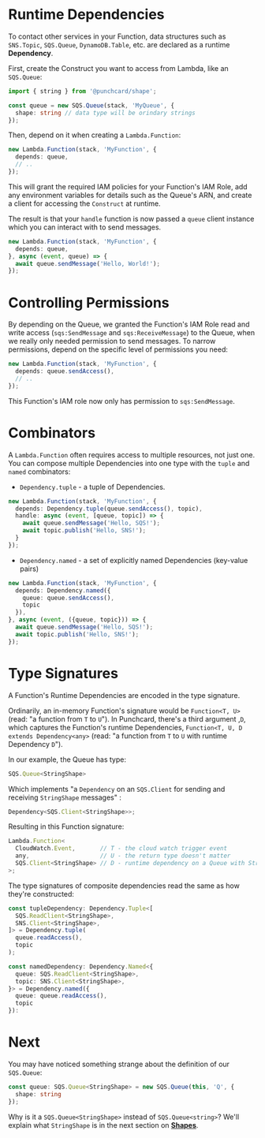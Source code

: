 # Runtime Dependencies

To contact other services in your Function, data structures such as `SNS.Topic`, `SQS.Queue`, `DynamoDB.Table`, etc. are declared as a runtime **Dependency**.

First, create the Construct you want to access from Lambda, like an `SQS.Queue`:
```ts
import { string } from '@punchcard/shape';

const queue = new SQS.Queue(stack, 'MyQueue', {
  shape: string // data type will be orindary strings
});
```

Then, depend on it when creating a `Lambda.Function`: 

```ts
new Lambda.Function(stack, 'MyFunction', {
  depends: queue,
  // ..
});
```

This will grant the required IAM policies for your Function's IAM Role, add any environment variables for details such as the Queue's ARN, and create a client for accessing the `Construct` at runtime.

The result is that your `handle` function is now passed a `queue` client instance which you can interact with to send messages.

```ts
new Lambda.Function(stack, 'MyFunction', {
  depends: queue,
}, async (event, queue) => {
  await queue.sendMessage('Hello, World!');
});
```

# Controlling Permissions

By depending on the Queue, we granted the Function's IAM Role read and write access (`sqs:SendMessage` and `sqs:ReceiveMessage`) to the Queue, when we really only needed permission to send messages. To narrow permissions, depend on the specific level of permissions you need:

```ts
new Lambda.Function(stack, 'MyFunction', {
  depends: queue.sendAccess(),
  // ..
});
```

This Function's IAM role now only has permission to `sqs:SendMessage`.

# Combinators
A `Lambda.Function` often requires access to multiple resources, not just one. You can compose multiple Dependencies into one type with the `tuple` and `named` combinators:
* `Dependency.tuple` - a tuple of Dependencies.
```ts
new Lambda.Function(stack, 'MyFunction', {
  depends: Dependency.tuple(queue.sendAccess(), topic),
  handle: async (event, [queue, topic]) => {
    await queue.sendMessage('Hello, SQS!');
    await topic.publish('Hello, SNS!');
  }
});
```
* `Dependency.named` - a set of explicitly named Dependencies (key-value pairs)
```ts
new Lambda.Function(stack, 'MyFunction', {
  depends: Dependency.named({
    queue: queue.sendAccess(),
    topic
  }),
}, async (event, ({queue, topic})) => {
  await queue.sendMessage('Hello, SQS!');
  await topic.publish('Hello, SNS!');
});
```

# Type Signatures

A Function's Runtime Dependencies are encoded in the type signature.

Ordinarily, an in-memory Function's signature would be `Function<T, U>` (read: "a function from `T` to `U`"). In Punchcard, there's a third argument ,`D`, which captures the Function's runtime Dependencies, `Function<T, U, D extends Dependency<any>` (read: "a function from `T` to `U` with runtime Dependency `D`").

In our example, the Queue has type:
```ts
SQS.Queue<StringShape>
```

Which implements "a `Dependency` on an `SQS.Client` for sending and receiving `StringShape` messages" :
```ts
Dependency<SQS.Client<StringShape>>;
```

Resulting in this Function signature:

```ts
Lambda.Function<
  CloudWatch.Event,       // T - the cloud watch trigger event
  any,                    // U - the return type doesn't matter
  SQS.Client<StringShape> // D - runtime dependency on a Queue with String messages.
>;
```

The type signatures of composite dependencies read the same as how they're constructed:
```ts
const tupleDependency: Dependency.Tuple<[
  SQS.ReadClient<StringShape>,
  SNS.Client<StringShape>,
]> = Dependency.tuple(
  queue.readAccess(),
  topic
);

const namedDependency: Dependency.Named<{
  queue: SQS.ReadClient<StringShape>,
  topic: SNS.Client<StringShape>,
}> = Dependency.named({
  queue: queue.readAccess(),
  topic
}):
```

# Next

You may have noticed something strange about the definition of our `SQS.Queue`:
```ts
const queue: SQS.Queue<StringShape> = new SQS.Queue(this, 'Q', {
  shape: string
});
```

Why is it a `SQS.Queue<StringShape>` instead of `SQS.Queue<string>`? We'll explain what `StringShape` is in the next section on [**Shapes**](4-shapes.md).
